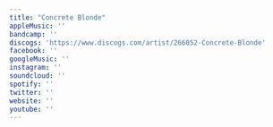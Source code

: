 ```yaml
---
title: "Concrete Blonde"
appleMusic: ''
bandcamp: ''
discogs: 'https://www.discogs.com/artist/266052-Concrete-Blonde'
facebook: ''
googleMusic: ''
instagram: ''
soundcloud: ''
spotify: ''
twitter: ''
website: ''
youtube: ''
---
```

